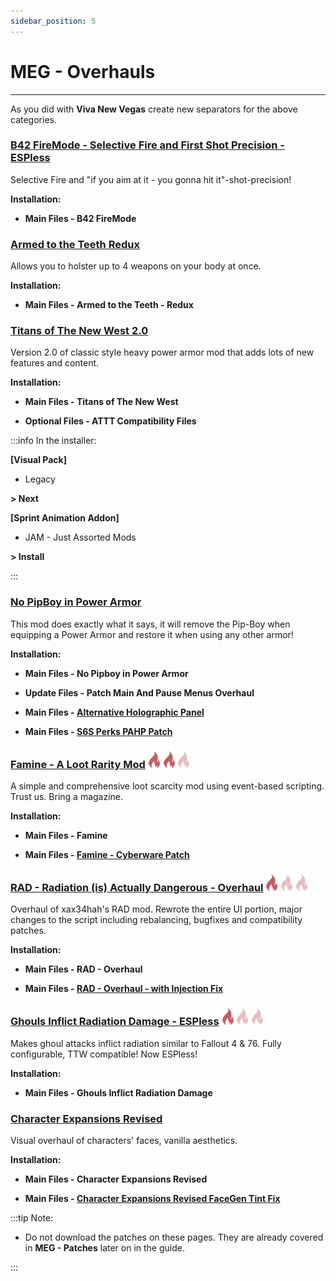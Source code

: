 ```yaml
---
sidebar_position: 5
---
```


# MEG - Overhauls

---

As you did with **Viva New Vegas** create new separators for the above categories.

### [B42 FireMode - Selective Fire and First Shot Precision - ESPless](https://www.nexusmods.com/newvegas/mods/82576)

Selective Fire and "if you aim at it - you gonna hit it"-shot-precision!

**Installation:**

- **Main Files - B42 FireMode**


### [Armed to the Teeth Redux](https://www.nexusmods.com/newvegas/mods/74936)

Allows you to holster up to 4 weapons on your body at once.

**Installation:**

- **Main Files - Armed to the Teeth - Redux**


### [Titans of The New West 2.0](https://www.nexusmods.com/newvegas/mods/78688)

Version 2.0 of classic style heavy power armor mod that adds lots of new features and content.

**Installation:**

- **Main Files - Titans of The New West**

- **Optional Files - ATTT Compatibility Files**

:::info In the installer:

**[Visual Pack]**

- Legacy

**> Next**

**[Sprint Animation Addon]**

- JAM - Just Assorted Mods

**> Install**

:::


### [No PipBoy in Power Armor](https://www.nexusmods.com/newvegas/mods/66916)

This mod does exactly what it says, it will remove the Pip-Boy when equipping a Power Armor and restore it when using any other armor!

**Installation:**

- **Main Files - No Pipboy in Power Armor**

- **Update Files - Patch Main And Pause Menus Overhaul**

- **Main Files - [Alternative Holographic Panel](https://www.nexusmods.com/newvegas/mods/82636?tab=files)**

- **Main Files - [S6S Perks PAHP Patch](https://www.nexusmods.com/newvegas/mods/82973?tab=files)**

### [Famine - A Loot Rarity Mod](https://www.nexusmods.com/newvegas/mods/74985) ![](../static/img/Difficulty.png) ![](../static/img/Difficulty.png) ![](../static/img/DifficultyFaded.png) 

A simple and comprehensive loot scarcity mod using event-based scripting. Trust us. Bring a magazine.

**Installation:**

- **Main Files - Famine**

- **Main Files - [Famine - Cyberware Patch](https://www.nexusmods.com/newvegas/mods/80989?tab=files)**


### [RAD - Radiation (is) Actually Dangerous - Overhaul](https://www.nexusmods.com/newvegas/mods/71541)  ![](../static/img/Difficulty.png) ![](../static/img/DifficultyFaded.png) ![](../static/img/DifficultyFaded.png) 

Overhaul of xax34hah's RAD mod. Rewrote the entire UI portion, major changes to the script including rebalancing, bugfixes and compatibility patches.

**Installation:**

- **Main Files - RAD - Overhaul**

- **Main Files - [RAD - Overhaul - with Injection Fix](https://www.nexusmods.com/newvegas/mods/78077?tab=files)**


### [Ghouls Inflict Radiation Damage - ESPless](https://www.nexusmods.com/newvegas/mods/77401)  ![](../static/img/Difficulty.png) ![](../static/img/DifficultyFaded.png) ![](../static/img/DifficultyFaded.png) 

Makes ghoul attacks inflict radiation similar to Fallout 4 & 76. Fully configurable, TTW compatible! Now ESPless!

**Installation:**

- **Main Files - Ghouls Inflict Radiation Damage**


### [Character Expansions Revised](https://www.nexusmods.com/newvegas/mods/64862?tab=description)

Visual overhaul of characters' faces, vanilla aesthetics.

**Installation:**

- **Main Files - Character Expansions Revised**

- **Main Files - [Character Expansions Revised FaceGen Tint Fix](https://www.nexusmods.com/newvegas/mods/82167?tab=files)**

:::tip Note:

- Do not download the patches on these pages. They are already covered in **MEG - Patches** later on in the guide.

:::